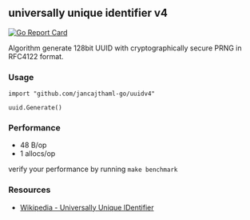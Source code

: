 ## universally unique identifier v4

[![Go Report Card](https://goreportcard.com/badge/jancajthaml-go/uuid)](https://goreportcard.com/report/jancajthaml-go/uuid)

Algorithm generate 128bit UUID with cryptographically secure PRNG in RFC4122 format.

### Usage ###

```
import "github.com/jancajthaml-go/uuidv4"

uuid.Generate()
```

### Performance ###

- 48 B/op
- 1 allocs/op

verify your performance by running `make benchmark`

### Resources ###

* [Wikipedia - Universally Unique IDentifier](https://en.wikipedia.org/wiki/Universally_unique_identifier)
